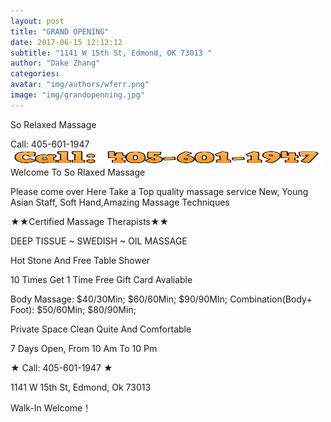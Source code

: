 ```yaml
---
layout: post
title: "GRAND OPENING"
date: 2017-06-15 12:12:12 
subtitle: "1141 W 15th St, Edmond, OK 73013 "
author: "Dake Zhang"
categories:
avatar: "img/authors/wferr.png"
image: "img/grandopenning.jpg"
---
```




So Relaxed Massage

Call: 405-601-1947 
 <img src="img/post/grandopenning/1.png" width="500" height="25" border="0">
Welcome To So Rlaxed Massage 

Please come over Here Take a Top quality massage service 
New, Young Asian Staff, Soft Hand,Amazing Massage Techniques 

★★Certified Massage Therapists★★

DEEP TISSUE ~ SWEDISH ~ OIL MASSAGE 

Hot Stone And Free Table Shower

10 Times Get 1 Time Free 
Gift Card Avaliable

Body Massage: $40/30Min; $60/60Min; $90/90MIn; 
Combination(Body+ Foot): $50/60Min; $80/90Min;

Private Space Clean Quite And Comfortable

7 Days Open, From 10 Am To 10 Pm 

★ Call: 405-601-1947 ★

1141 W 15th St, Edmond, Ok 73013 
 
Walk-In Welcome！
